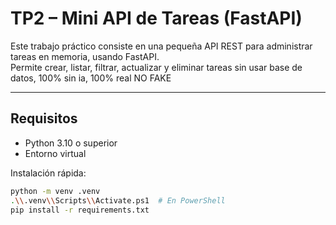 # TP2 – Mini API de Tareas (FastAPI)

Este trabajo práctico consiste en una pequeña API REST para administrar tareas en memoria, usando FastAPI.  
Permite crear, listar, filtrar, actualizar y eliminar tareas sin usar base de datos, 100% sin ia, 100% real NO FAKE

---

## Requisitos

- Python 3.10 o superior  
- Entorno virtual 

Instalación rápida:

```bash
python -m venv .venv
.\\.venv\\Scripts\\Activate.ps1  # En PowerShell
pip install -r requirements.txt
